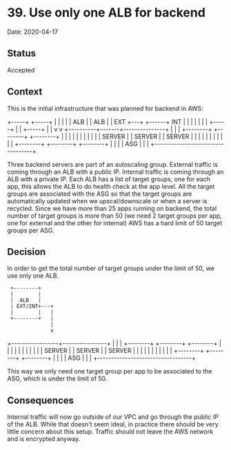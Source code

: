 # 39. Use only one ALB for backend

Date: 2020-04-17

## Status

Accepted

## Context

This is the initial infrastructure that was planned for backend in AWS:

 +-----+                  +-----+
 |     |                  |     |
 | ALB |                  | ALB |
 | EXT +---+       +------+ INT |
 |     |   |       |      |     |
 +-----+   |       |      +-----+
           |       |
           v       v
+----------+-------+---------------+
|                                  |
| +--------+ +--------+ +--------+ |
| |        | |        | |        | |
| | SERVER | | SERVER | | SERVER | |
| |        | |        | |        | |
| +--------+ +--------+ +--------+ |
|                                  |
|  ASG                             |
|                                  |
+----------------------------------+

Three backend servers are part of an autoscaling group.
External traffic is coming through an ALB with a public IP.
Internal traffic is coming through an ALB with a private IP.
Each ALB has a list of target groups, one for each app, this allows the ALB to do health check at the app level.
All the target groups are associated with the ASG so that the target groups are automatically updated when we upscal/downscale or when a server is recycled.
Since we have more than 25 apps running on backend, the total number of target groups is more than 50 (we need 2 target groups per app, one for external and the other for internal)
AWS has a hard limit of 50 target groups per ASG.


## Decision

In order to get the total number of target groups under the limit of 50, we use only one ALB.

     +--------+
     |        |
     |  ALB   |
     | EXT/INT+---+
     |        |   |
     +--------+   |
                  |
                  v
+-----------------+----------------+
|                                  |
| +--------+ +--------+ +--------+ |
| |        | |        | |        | |
| | SERVER | | SERVER | | SERVER | |
| |        | |        | |        | |
| +--------+ +--------+ +--------+ |
|                                  |
|  ASG                             |
|                                  |
+----------------------------------+

This way we only need one target group per app to be associated to the ASG, which is under the limit of 50.


## Consequences

Internal traffic will now go outside of our VPC and go through the public IP of the ALB.
While that doesn't seem ideal, in practice there should be very little concern about this setup. Traffic should not leave the AWS network and is encrypted anyway.
